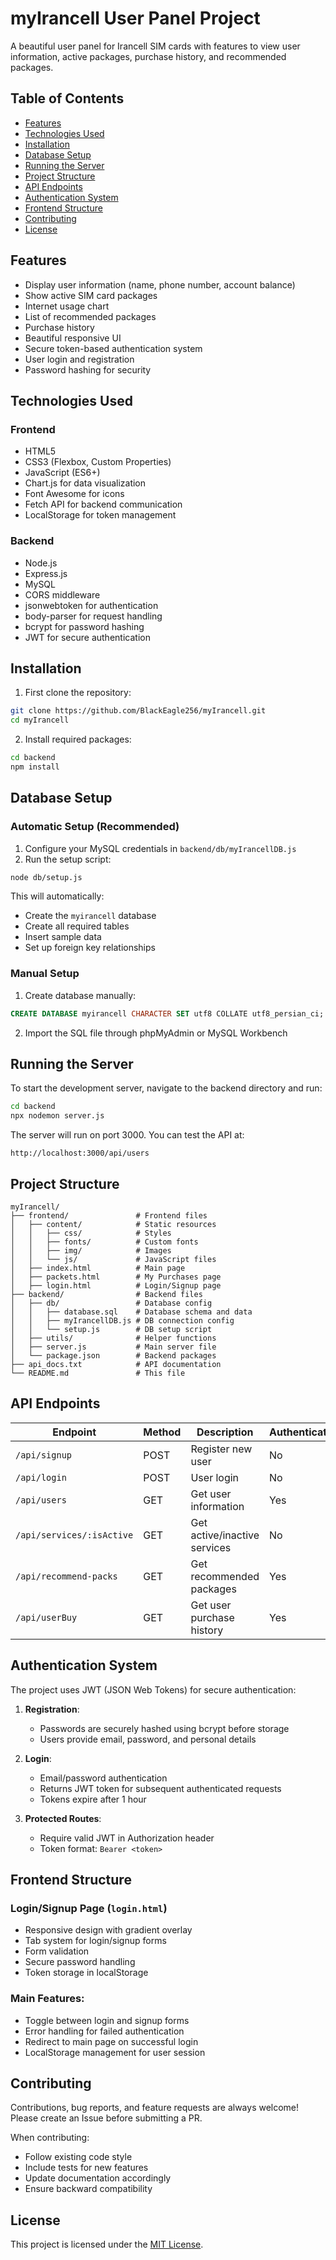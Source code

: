 # myIrancell User Panel Project

A beautiful user panel for Irancell SIM cards with features to view user information, active packages, purchase history, and recommended packages.

## Table of Contents
- [Features](#features)
- [Technologies Used](#technologies-used)
- [Installation](#installation)
- [Database Setup](#database-setup)
- [Running the Server](#running-the-server)
- [Project Structure](#project-structure)
- [API Endpoints](#api-endpoints)
- [Authentication System](#authentication-system)
- [Frontend Structure](#frontend-structure)
- [Contributing](#contributing)
- [License](#license)

## Features
- Display user information (name, phone number, account balance)
- Show active SIM card packages
- Internet usage chart
- List of recommended packages
- Purchase history
- Beautiful responsive UI
- Secure token-based authentication system
- User login and registration
- Password hashing for security

## Technologies Used

### Frontend
- HTML5
- CSS3 (Flexbox, Custom Properties)
- JavaScript (ES6+)
- Chart.js for data visualization
- Font Awesome for icons
- Fetch API for backend communication
- LocalStorage for token management

### Backend
- Node.js
- Express.js
- MySQL
- CORS middleware
- jsonwebtoken for authentication
- body-parser for request handling
- bcrypt for password hashing
- JWT for secure authentication

## Installation

1. First clone the repository:
```bash
git clone https://github.com/BlackEagle256/myIrancell.git
cd myIrancell
```

2. Install required packages:
```bash
cd backend
npm install
```

## Database Setup

### Automatic Setup (Recommended)
1. Configure your MySQL credentials in `backend/db/myIrancellDB.js`
2. Run the setup script:
```bash
node db/setup.js
```

This will automatically:
- Create the `myirancell` database
- Create all required tables
- Insert sample data
- Set up foreign key relationships

### Manual Setup
1. Create database manually:
```sql
CREATE DATABASE myirancell CHARACTER SET utf8 COLLATE utf8_persian_ci;
```

2. Import the SQL file through phpMyAdmin or MySQL Workbench

## Running the Server

To start the development server, navigate to the backend directory and run:

```bash
cd backend
npx nodemon server.js
```

The server will run on port 3000. You can test the API at:

```
http://localhost:3000/api/users
```

## Project Structure

```
myIrancell/
├── frontend/               # Frontend files
│   ├── content/            # Static resources
│   │   ├── css/            # Styles
│   │   ├── fonts/          # Custom fonts
│   │   ├── img/            # Images
│   │   └── js/             # JavaScript files
│   ├── index.html          # Main page
│   ├── packets.html        # My Purchases page
│   ├── login.html          # Login/Signup page
├── backend/                # Backend files
│   ├── db/                 # Database config
│   │   ├── database.sql    # Database schema and data
│   │   ├── myIrancellDB.js # DB connection config
│   │   └── setup.js        # DB setup script
│   ├── utils/              # Helper functions
│   ├── server.js           # Main server file
│   └── package.json        # Backend packages
├── api_docs.txt            # API documentation
└── README.md               # This file
```

## API Endpoints

| Endpoint | Method | Description | Authentication |
|----------|--------|-------------|----------------|
| `/api/signup` | POST | Register new user | No |
| `/api/login` | POST | User login | No |
| `/api/users` | GET | Get user information | Yes |
| `/api/services/:isActive` | GET | Get active/inactive services | No |
| `/api/recommend-packs` | GET | Get recommended packages | Yes |
| `/api/userBuy` | GET | Get user purchase history | Yes |

## Authentication System

The project uses JWT (JSON Web Tokens) for secure authentication:

1. **Registration**:
   - Passwords are securely hashed using bcrypt before storage
   - Users provide email, password, and personal details

2. **Login**:
   - Email/password authentication
   - Returns JWT token for subsequent authenticated requests
   - Tokens expire after 1 hour

3. **Protected Routes**:
   - Require valid JWT in Authorization header
   - Token format: `Bearer <token>`

## Frontend Structure

### Login/Signup Page (`login.html`)
- Responsive design with gradient overlay
- Tab system for login/signup forms
- Form validation
- Secure password handling
- Token storage in localStorage

### Main Features:
- Toggle between login and signup forms
- Error handling for failed authentication
- Redirect to main page on successful login
- LocalStorage management for user session

## Contributing

Contributions, bug reports, and feature requests are always welcome! Please create an Issue before submitting a PR.

When contributing:
- Follow existing code style
- Include tests for new features
- Update documentation accordingly
- Ensure backward compatibility

## License

This project is licensed under the [MIT License](LICENSE).
